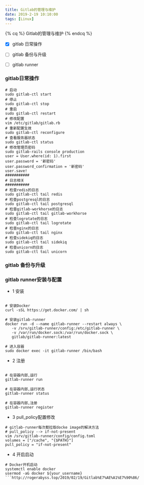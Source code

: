 ```yaml
---
title: Gitlab的管理与维护
date: 2019-2-19 10:10:00
tags: [Linux]
---
```


{% cq %}
Gitlab的管理与维护
{% endcq %}

<!-- more -->
- [x] gitlab 日常操作
- [ ] gitlab 备份与升级
- [ ] gitlab runner


### gitlab日常操作

```shell
# 启动
sudo gitlab-ctl start
# 停止
sudo gitlab-ctl stop
# 重启
sudo gitlab-ctl restart
# 修改配置
vim /etc/gitlab/gitlab.rb
# 重新配置生效
sudo gitlab-ctl reconfigure
# 查看服务器状态
sudo gitlab-ctl status
# 修改管理员密码
sudo gitlab-rails console production
user = User.where(id: 1).first
user.password = '新密码'
user.password_confirmation = '新密码'
user.save!
###########
# 日志相关
###########
# 检查redis的日志
sudo gitlab-ctl tail redis
# 检查postgresql的日志
sudo gitlab-ctl tail postgresql
# 检查gitlab-workhorse的日志
sudo gitlab-ctl tail gitlab-workhorse
# 检查logrotate的日志
sudo gitlab-ctl tail logrotate
# 检查nginx的日志
sudo gitlab-ctl tail nginx
# 检查sidekiq的日志
sudo gitlab-ctl tail sidekiq
# 检查unicorn的日志
sudo gitlab-ctl tail unicorn
```

### gitlab 备份与升级
### gitlab runner安装与配置

- 1 安装

```shell

# 安装Docker
curl -sSL https://get.docker.com/ | sh

# 安装gitlab-runner
docker run -d --name gitlab-runner --restart always \
   -v /srv/gitlab-runner/config:/etc/gitlab-runner \
   -v /var/run/docker.sock:/var/run/docker.sock \
   gitlab/gitlab-runner:latest

# 进入容器
sudo docker exec -it gitlab-runner /bin/bash
```

- 2 注册

```shell

# 在容器内部,运行
gitlab-runner run

# 在容器内部,运行状态
gitlab-runner status

# 在容器内部,注册
gitlab-runner register
```

- 3 pull_policy配置修改

```shell
# gitlab-runner每次都拉取docke image的解决方法
# pull_policy --> if-not-present
vim /srv/gitlab-runner/config/config.toml
volumes = ["/cache", "{$PATH}"]
pull_policy = "if-not-present"
```

- 4 开启启动
```shell
# Docker开机启动
systemctl enable docker
usermod -aG docker ${your_username}
```http://rogerabyss.top/2019/02/19/Gitlab%E7%AE%A1%E7%90%86/